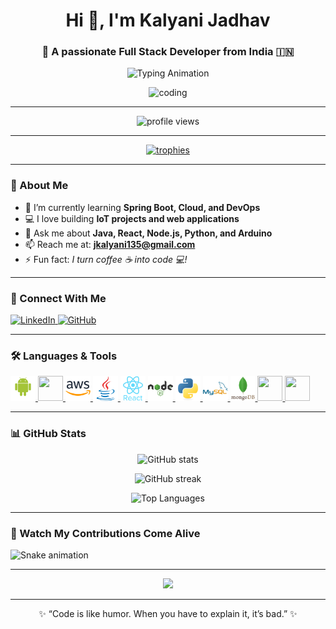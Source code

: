 
<!-- Profile Header -->
<h1 align="center">Hi 👋, I'm Kalyani Jadhav</h1>
<h3 align="center">🚀 A passionate Full Stack Developer from India 🇮🇳</h3>

<!-- Animated Typing Intro -->
<p align="center">
  <img src="https://readme-typing-svg.demolab.com?font=Fira+Code&weight=500&size=22&pause=1000&color=00BFFF&center=true&vCenter=true&width=550&lines=Hi+I'm+Kalyani+Jadhav+👋;Full+Stack+Developer+💻;IoT+and+AI+Enthusiast+🤖;Passionate+about+Building+Real-World+Projects!" alt="Typing Animation" />
</p>

<!-- Coding GIF -->
<p align="center">
  <img src="https://media.giphy.com/media/qgQUggAC3Pfv687qPC/giphy.gif" alt="coding" width="400" />
</p>

---

<!-- Profile Views -->
<p align="center">
  <img src="https://komarev.com/ghpvc/?username=kalyanijadhav654-cyber&label=Profile%20views&color=0e75b6&style=flat" alt="profile views" />
</p>

---

<!-- GitHub Trophies -->
<p align="center">
  <a href="https://github.com/ryo-ma/github-profile-trophy">
    <img src="https://github-profile-trophy.vercel.app/?username=kalyanijadhav654-cyber&theme=dracula&margin-w=15" alt="trophies" />
  </a>
</p>

---

<!-- About Me Section -->
### 💬 About Me  
- 🌱 I’m currently learning **Spring Boot, Cloud, and DevOps**  
- 💻 I love building **IoT projects and web applications**  
- 💬 Ask me about **Java, React, Node.js, Python, and Arduino**  
- 📫 Reach me at: **jkalyani135@gmail.com**  
- ⚡ Fun fact: *I turn coffee ☕ into code 💻!*

---

<!-- Connect With Me -->
### 🤝 Connect With Me  
<p align="left">
  <a href="https://linkedin.com/in/kalyanijadhav654" target="_blank">
    <img src="https://cdn.jsdelivr.net/gh/devicons/devicon/icons/linkedin/linkedin-original.svg" alt="LinkedIn" width="40" height="40"/>
  </a>
  <a href="https://github.com/kalyanijadhav654-cyber" target="_blank">
    <img src="https://cdn.jsdelivr.net/gh/devicons/devicon/icons/github/github-original.svg" alt="GitHub" width="40" height="40"/>
  </a>
</p>

---

<!-- Languages and Tools -->
### 🛠️ Languages & Tools  
<p align="left">
  <a href="https://developer.android.com" target="_blank"> <img src="https://raw.githubusercontent.com/devicons/devicon/master/icons/android/android-original-wordmark.svg" width="40" height="40"/> </a>
  <a href="https://www.arduino.cc/" target="_blank"> <img src="https://cdn.worldvectorlogo.com/logos/arduino-1.svg" width="40" height="40"/> </a>
  <a href="https://aws.amazon.com" target="_blank"> <img src="https://raw.githubusercontent.com/devicons/devicon/master/icons/amazonwebservices/amazonwebservices-original-wordmark.svg" width="40" height="40"/> </a>
  <a href="https://www.java.com" target="_blank"> <img src="https://raw.githubusercontent.com/devicons/devicon/master/icons/java/java-original.svg" width="40" height="40"/> </a>
  <a href="https://reactjs.org/" target="_blank"> <img src="https://raw.githubusercontent.com/devicons/devicon/master/icons/react/react-original-wordmark.svg" width="40" height="40"/> </a>
  <a href="https://nodejs.org" target="_blank"> <img src="https://raw.githubusercontent.com/devicons/devicon/master/icons/nodejs/nodejs-original-wordmark.svg" width="40" height="40"/> </a>
  <a href="https://www.python.org" target="_blank"> <img src="https://raw.githubusercontent.com/devicons/devicon/master/icons/python/python-original.svg" width="40" height="40"/> </a>
  <a href="https://www.mysql.com/" target="_blank"> <img src="https://raw.githubusercontent.com/devicons/devicon/master/icons/mysql/mysql-original-wordmark.svg" width="40" height="40"/> </a>
  <a href="https://www.mongodb.com/" target="_blank"> <img src="https://raw.githubusercontent.com/devicons/devicon/master/icons/mongodb/mongodb-original-wordmark.svg" width="40" height="40"/> </a>
  <a href="https://git-scm.com/" target="_blank"> <img src="https://www.vectorlogo.zone/logos/git-scm/git-scm-icon.svg" width="40" height="40"/> </a>
  <a href="https://www.djangoproject.com/" target="_blank"> <img src="https://cdn.worldvectorlogo.com/logos/django.svg" width="40" height="40"/> </a>
</p>

---

<!-- GitHub Stats -->
### 📊 GitHub Stats  
<p align="center">
  <img src="https://github-readme-stats.vercel.app/api?username=kalyanijadhav654-cyber&show_icons=true&theme=tokyonight" alt="GitHub stats" />
</p>

<p align="center">
  <img src="https://github-readme-streak-stats.herokuapp.com?user=kalyanijadhav654-cyber&theme=tokyonight&hide_border=true" alt="GitHub streak" />
</p>

<p align="center">
  <img src="https://github-readme-stats.vercel.app/api/top-langs/?username=kalyanijadhav654-cyber&layout=compact&theme=tokyonight" alt="Top Languages" />
</p>

---

<!-- Snake Animation -->
### 🐍 Watch My Contributions Come Alive  
![Snake animation](https://github.com/kalyanijadhav654-cyber/kalyanijadhav654-cyber/blob/output/github-contribution-grid-snake.svg)

---

<!-- Footer -->
<p align="center">
  <img src="https://capsule-render.vercel.app/api?type=waving&color=gradient&height=100&section=footer"/>
</p>

---

<p align="center">
✨ “Code is like humor. When you have to explain it, it’s bad.” ✨
</p>
